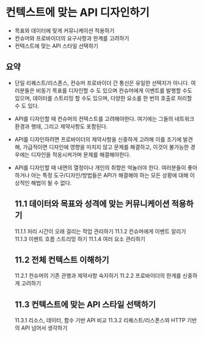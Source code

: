 # 컨텍스트에 맞는 API 디자인하기

- 목표와 데이터에 맞게 커뮤니케이션 적용하기
- 컨슈머와 프로바이더의 요구사항과 한계를 고려하기
- 컨텍스트에 맞는 API 스타일 선택하기


## 요약

- 단일 리퀘스트/리스폰스, 컨슈머 프로바이더 간 통신은 유일한 선택지가 아니다. 여러분들은 비동기 목표를 디자인할 수 도 있으며 
  컨슈머에게 이벤트를 발행할 수도 있으며, 데이터를 스트리밍 할 수도 있으며, 다양한 요소를 한 번의 호출로 처리할 수 도 있다.
- API를 디자인할 때 컨슈머의 컨텍스트를 고려해야한다. 여기에는 그들의 네트워크 환경과 행태, 그리고 제약사항도 포함된다.
- API를 디자인하려면 프로바이더의 제약사항을 신중하게 고려해 이를 조기에 발견해, 가급적이면 디자인에 영향을 미치지 않고 문제를 해결하고, 
  이것이 불가능한 경우에는 디자인을 적응시켜가며 문제를 해결해야한다.
- API를 디자인할 때 내면의 열정이나 개인의 취향은 억눌러야 한다. 
  여러분들이 좋아하거나 아는 특정 도구/디자인/방법들은 API가 해결해야 하는 모든 상황에 대해 이상적인 해법이 될 수 없다.
  
  
  
  ## 11.1 데이터와 목표와 성격에 맞는 커뮤니케이션 적용하기
  11.1.1 처리 시간이 오래 걸리는 작업 관리하기
  11.1.2 컨슈머에게 이벤트 알리기
  11.1.3 이벤트 흐름 스트리밍 하기
  11.1.4 여러 요소 관리하기
  
  ## 11.2 전체 컨텍스트 이해하기
  11.2.1 컨슈머의 기존 관행과 제약사항 숙지하기
  11.2.2 프로바이더의 한게를 신중하게 고려하기
  
  ## 11.3 컨텍스트에 맞는 API 스타일 선택하기
  11.3.1 리소스, 데이터, 함수 기반 API 비교
  11.3.2 리퀘스트/리스폰스와 HTTP 기반의 API 넘어서 생각하기
